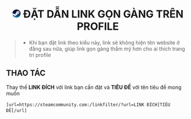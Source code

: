 <h1 align="center"><img width="23px" style="border-radius: 50%" src="https://raw.githubusercontent.com/tori2105/CS2-Ultimate-Guide/refs/heads/main/IMG/Steam_icon_logo.svg.png"> ĐẶT DẪN LINK GỌN GÀNG TRÊN PROFILE</h1>

> - Khi bạn đặt link theo kiểu này, link sẽ không hiện tên website ở đằng sau nữa, giúp link gọn gàng thẩm mỹ hơn cho ai thích trang trí profile

## THAO TÁC
Thay thế **LINK ĐÍCH** với link bạn cần đặt và **TIÊU ĐỀ** với tên tiêu đề mong muốn
```
[url=https://steamcommunity.com:/linkfilter/?url=LINK ĐÍCH]TIÊU ĐỀ[/url]
```
